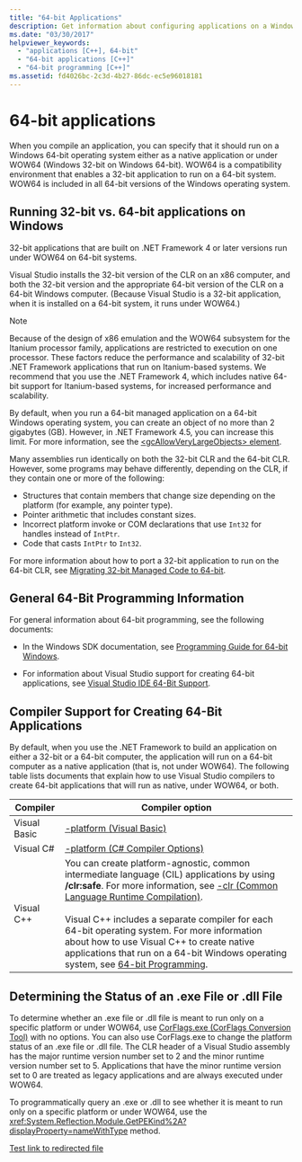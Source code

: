 ```yaml
---
title: "64-bit Applications"
description: Get information about configuring applications on a Windows 64-bit OS, as either a native 64-bit application or under WOW64 (Windows 32-bit on Windows 64-bit).
ms.date: "03/30/2017"
helpviewer_keywords:
  - "applications [C++], 64-bit"
  - "64-bit applications [C++]"
  - "64-bit programming [C++]"
ms.assetid: fd4026bc-2c3d-4b27-86dc-ec5e96018181
---
```

# 64-bit applications

When you compile an application, you can specify that it should run on a Windows 64-bit operating system either as a native application or under WOW64 (Windows 32-bit on Windows 64-bit). WOW64 is a compatibility environment that enables a 32-bit application to run on a 64-bit system. WOW64 is included in all 64-bit versions of the Windows operating system.

## Running 32-bit vs. 64-bit applications on Windows

32-bit applications that are built on .NET Framework 4 or later versions run under WOW64 on 64-bit systems.

 Visual Studio installs the 32-bit version of the CLR on an x86 computer, and both the 32-bit version and the appropriate 64-bit version of the CLR on a 64-bit Windows computer. (Because Visual Studio is a 32-bit application, when it is installed on a 64-bit system, it runs under WOW64.)

> [!NOTE]
> Because of the design of x86 emulation and the WOW64 subsystem for the Itanium processor family, applications are restricted to execution on one processor. These factors reduce the performance and scalability of 32-bit .NET Framework applications that run on Itanium-based systems. We recommend that you use the .NET Framework 4, which includes native 64-bit support for Itanium-based systems, for increased performance and scalability.

 By default, when you run a 64-bit managed application on a 64-bit Windows operating system, you can create an object of no more than 2 gigabytes (GB). However, in .NET Framework 4.5, you can increase this limit.  For more information, see the [\<gcAllowVeryLargeObjects> element](./configure-apps/file-schema/runtime/gcallowverylargeobjects-element.md).

 Many assemblies run identically on both the 32-bit CLR and the 64-bit CLR. However, some programs may behave differently, depending on the CLR, if they contain one or more of the following:

- Structures that contain members that change size depending on the platform (for example, any pointer type).
- Pointer arithmetic that includes constant sizes.
- Incorrect platform invoke or COM declarations that use `Int32` for handles instead of `IntPtr`.
- Code that casts `IntPtr` to `Int32`.

 For more information about how to port a 32-bit application to run on the 64-bit CLR, see [Migrating 32-bit Managed Code to 64-bit](/previous-versions/dotnet/articles/ms973190(v=msdn.10)).

## General 64-Bit Programming Information

 For general information about 64-bit programming, see the following documents:

- In the Windows SDK documentation, see [Programming Guide for 64-bit Windows](/windows/win32/winprog64/programming-guide-for-64-bit-windows).

- For information about Visual Studio support for creating 64-bit applications, see [Visual Studio IDE 64-Bit Support](/visualstudio/ide/visual-studio-ide-64-bit-support).

## Compiler Support for Creating 64-Bit Applications

 By default, when you use the .NET Framework to build an application on either a 32-bit or a 64-bit computer, the application will run on a 64-bit computer as a native application (that is, not under WOW64). The following table lists documents that explain how to use Visual Studio compilers to create 64-bit applications that will run as native, under WOW64, or both.

|Compiler|Compiler option|
|--------------|---------------------|
|Visual Basic|[-platform (Visual Basic)](../visual-basic/reference/command-line-compiler/platform.md)|
|Visual C#|[-platform (C# Compiler Options)](../csharp/language-reference/compiler-options/output.md#platformtarget)|
|Visual C++|You can create platform-agnostic, common intermediate language (CIL) applications by using **/clr:safe**. For more information, see [-clr (Common Language Runtime Compilation)](/cpp/build/reference/clr-common-language-runtime-compilation).<br /><br /> Visual C++ includes a separate compiler for each 64-bit operating system. For more information about how to use Visual C++ to create native applications that run on a 64-bit Windows operating system, see [64-bit Programming](/cpp/build/configuring-programs-for-64-bit-visual-cpp).|

## Determining the Status of an .exe File or .dll File

 To determine whether an .exe file or .dll file is meant to run only on a specific platform or under WOW64, use [CorFlags.exe (CorFlags Conversion Tool)](./tools/corflags-exe-corflags-conversion-tool.md) with no options. You can also use CorFlags.exe to change the platform status of an .exe file or .dll file. The CLR header of a Visual Studio assembly has the major runtime version number set to 2 and the minor runtime version number set to 5. Applications that have the minor runtime version set to 0 are treated as legacy applications and are always executed under WOW64.

 To programmatically query an .exe or .dll to see whether it is meant to run only on a specific platform or under WOW64, use the <xref:System.Reflection.Module.GetPEKind%2A?displayProperty=nameWithType> method.

[Test link to redirected file](./add-ins/pipeline-development.md)
